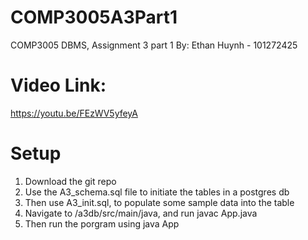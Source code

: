 # COMP3005A3Part1
COMP3005 DBMS, Assignment 3 part 1
By: Ethan Huynh - 101272425

# Video Link:
https://youtu.be/FEzWV5yfeyA

# Setup
1. Download the git repo
1. Use the A3_schema.sql file to initiate the tables in a postgres db
1. Then use A3_init.sql, to populate some sample data into the table
1. Navigate to /a3db/src/main/java, and run javac App.java
1. Then run the porgram using java App


